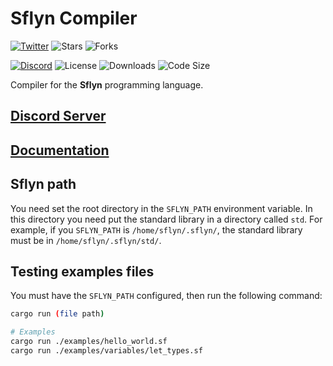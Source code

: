 # Sflyn Compiler

[![Twitter](https://img.shields.io/twitter/follow/sflynlang?style=social)](https://twitter.com/sflynlang)
![Stars](https://img.shields.io/github/stars/sflynlang/compiler?style=social)
![Forks](https://img.shields.io/github/forks/sflynlang/compiler?style=social)

[![Discord](https://img.shields.io/discord/743142851642261644?label=Discord)](https://discord.gg/zkTMFSr)
![License](https://img.shields.io/github/license/sflynlang/compiler)
![Downloads](https://img.shields.io/github/downloads/sflynlang/compiler/total)
![Code Size](https://img.shields.io/github/languages/code-size/sflynlang/compiler)

Compiler for the **Sflyn** programming language.

## [Discord Server](https://discord.gg/zkTMFSr)

## [Documentation](https://github.com/sflynlang/docs)

## Sflyn path
You need set the root directory in the `SFLYN_PATH` environment variable. In this directory you need put the standard library in a directory called `std`. For example, if you `SFLYN_PATH` is `/home/sflyn/.sflyn/`, the standard library must be in `/home/sflyn/.sflyn/std/`.

## Testing examples files
You must have the `SFLYN_PATH` configured, then run the following command:

```sh
cargo run (file path)

# Examples
cargo run ./examples/hello_world.sf
cargo run ./examples/variables/let_types.sf
```

